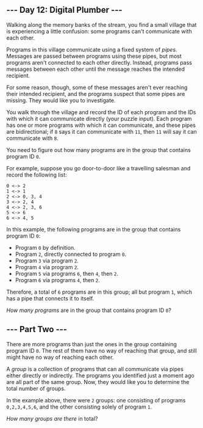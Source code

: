 ## \--- Day 12: Digital Plumber ---

Walking along the memory banks of the stream, you find a small village
that is experiencing a little confusion: some programs can't communicate
with each other.

Programs in this village communicate using a fixed system of *pipes*.
Messages are passed between programs using these pipes, but most
programs aren't connected to each other directly. Instead, programs pass
messages between each other until the message reaches the intended
recipient.

For some reason, though, some of these messages aren't ever reaching
their intended recipient, and the programs suspect that some
<span title="Yes, citizens, plumbing! It&#39;s the latest invention to hit Rome!">pipes</span>
are missing. They would like you to investigate.

You walk through the village and record the ID of each program and the
IDs with which it can communicate directly (your puzzle input). Each
program has one or more programs with which it can communicate, and
these pipes are bidirectional; if `8` says it can communicate with `11`,
then `11` will say it can communicate with `8`.

You need to figure out how many programs are in the group that contains
program ID `0`.

For example, suppose you go door-to-door like a travelling salesman and
record the following list:

    0 <-> 2
    1 <-> 1
    2 <-> 0, 3, 4
    3 <-> 2, 4
    4 <-> 2, 3, 6
    5 <-> 6
    6 <-> 4, 5

In this example, the following programs are in the group that contains
program ID `0`:

  - Program `0` by definition.
  - Program `2`, directly connected to program `0`.
  - Program `3` via program `2`.
  - Program `4` via program `2`.
  - Program `5` via programs `6`, then `4`, then `2`.
  - Program `6` via programs `4`, then `2`.

Therefore, a total of `6` programs are in this group; all but program
`1`, which has a pipe that connects it to itself.

*How many programs* are in the group that contains program ID `0`?


## \--- Part Two ---

There are more programs than just the ones in the group containing
program ID `0`. The rest of them have no way of reaching that group, and
still might have no way of reaching each other.

A *group* is a collection of programs that can all communicate via pipes
either directly or indirectly. The programs you identified just a moment
ago are all part of the same group. Now, they would like you to
determine the total number of groups.

In the example above, there were `2` groups: one consisting of programs
`0,2,3,4,5,6`, and the other consisting solely of program `1`.

*How many groups are there* in total?

